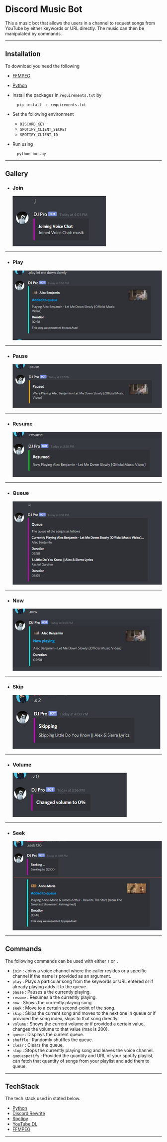 # Discord Music Bot
This a music bot that allows the users in a channel to request songs from YouTube by either keywords or URL directly. The music can then be manipulated by commands.
___

## Installation
To download you need the following 
- [FFMPEG](https://ffmpeg.org/download.html)
- [Python](https://github.com/ytdl-org/youtube-dl)
- Install the packages in `requirements.txt` by
    
        pip install -r requirements.txt 

- Set the following environment
  - `DISCORD_KEY`
  - `SPOTIFY_CLIENT_SECRET`
  - `SPOTIFY_CLIENT_ID`
- Run using 

        python bot.py 
___

## Gallery
- ### Join
    ![join](images/join.PNG)
___
- ### Play
    ![play](images/play.PNG)
___
- ### Pause
    ![pause](images/pause.PNG)
___
- ### Resume
    ![Resume](images/resume.PNG)
___
- ### Queue
    ![Queue](images/queue.PNG)
___
- ### Now
    ![Now](images/now.PNG)
___
- ### Skip
    ![Skip](images/skip.PNG)
___
- ### Volume
    ![Volume](images/volume.PNG)
___
- ### Seek
    ![Seek](images/seek.PNG)

___

## Commands
The following commands can be used with either `!` or `.`
- `join` : Joins a voice channel where the caller resides or a specific channel if the name is provided as an argument.
- `play` : Plays a particular song from the keywords or URL entered or if already playing adds it to the queue.
- `pause` : Pauses a the currently playing.
- `resume` : Resumes a the currently playing.
- `now` : Shows the currently playing song.
- `seek` : Move to a certain second-point of the song.
- `skip` : Skips the current song and moves to the next one in queue or if provided the song index, skips to that song directly.
- `volume` : Shows the current volume or if provided a certain value, changes the volume to that value (max is 200).
- `queue` : Displays the current queue.
- `shuffle` : Randomly shuffles the queue.
- `clear` : Clears the queue.
- `stop` : Stops the currently playing song and leaves the voice channel.
- `queuespotify` : Provided the quantity and URL of your spotify playlist, can fetch that quantity of songs from your playlist and add them to queue.
___

## TechStack
The tech stack used in stated below.
- [Python](https://github.com/ytdl-org/youtube-dl)
- [Discord Rewrite](https://github.com/Rapptz/discord.py)
- [Spotipy](https://github.com/plamere/spotipy)
- [YouTube DL](https://github.com/ytdl-org/youtube-dl)
- [FFMPEG](https://ffmpeg.org/)

____
